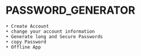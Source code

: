 # PASSWORD_GENERATOR
    • Create Account
    • change your account information
    • Generate long and Secure Passwords
    • copy Password
    • Offline App
